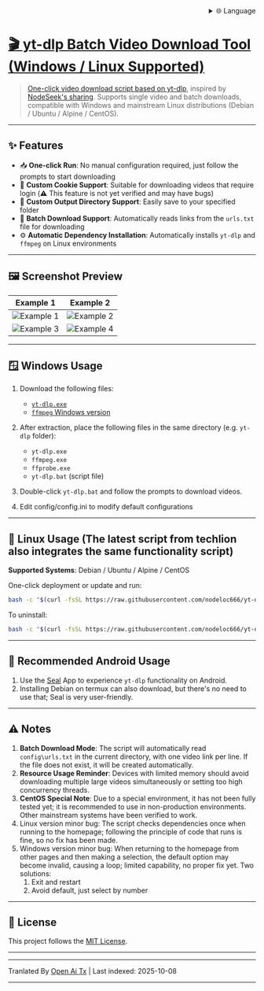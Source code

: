 
<div align="right">
  <details>
    <summary >🌐 Language</summary>
    <div>
      <div align="center">
        <a href="https://openaitx.github.io/view.html?user=nodeloc666&project=yt-dlp-script&lang=en">English</a>
        | <a href="https://openaitx.github.io/view.html?user=nodeloc666&project=yt-dlp-script&lang=zh-CN">Simplified Chinese</a>
        | <a href="https://openaitx.github.io/view.html?user=nodeloc666&project=yt-dlp-script&lang=zh-TW">Traditional Chinese</a>
        | <a href="https://openaitx.github.io/view.html?user=nodeloc666&project=yt-dlp-script&lang=ja">Japanese</a>
        | <a href="https://openaitx.github.io/view.html?user=nodeloc666&project=yt-dlp-script&lang=ko">Korean</a>
        | <a href="https://openaitx.github.io/view.html?user=nodeloc666&project=yt-dlp-script&lang=hi">Hindi</a>
        | <a href="https://openaitx.github.io/view.html?user=nodeloc666&project=yt-dlp-script&lang=th">Thai</a>
        | <a href="https://openaitx.github.io/view.html?user=nodeloc666&project=yt-dlp-script&lang=fr">French</a>
        | <a href="https://openaitx.github.io/view.html?user=nodeloc666&project=yt-dlp-script&lang=de">German</a>
        | <a href="https://openaitx.github.io/view.html?user=nodeloc666&project=yt-dlp-script&lang=es">Spanish</a>
        | <a href="https://openaitx.github.io/view.html?user=nodeloc666&project=yt-dlp-script&lang=it">Italian</a>
        | <a href="https://openaitx.github.io/view.html?user=nodeloc666&project=yt-dlp-script&lang=ru">Russian</a>
        | <a href="https://openaitx.github.io/view.html?user=nodeloc666&project=yt-dlp-script&lang=pt">Portuguese</a>
        | <a href="https://openaitx.github.io/view.html?user=nodeloc666&project=yt-dlp-script&lang=nl">Dutch</a>
        | <a href="https://openaitx.github.io/view.html?user=nodeloc666&project=yt-dlp-script&lang=pl">Polish</a>
        | <a href="https://openaitx.github.io/view.html?user=nodeloc666&project=yt-dlp-script&lang=ar">Arabic</a>
        | <a href="https://openaitx.github.io/view.html?user=nodeloc666&project=yt-dlp-script&lang=fa">Persian</a>
        | <a href="https://openaitx.github.io/view.html?user=nodeloc666&project=yt-dlp-script&lang=tr">Turkish</a>
        | <a href="https://openaitx.github.io/view.html?user=nodeloc666&project=yt-dlp-script&lang=vi">Vietnamese</a>
        | <a href="https://openaitx.github.io/view.html?user=nodeloc666&project=yt-dlp-script&lang=id">Indonesian</a>
        | <a href="https://openaitx.github.io/view.html?user=nodeloc666&project=yt-dlp-script&lang=as">Assamese</
      </div>
    </div>
  </details>
</div>


# 🎬 yt-dlp Batch Video Download Tool (Windows / Linux Supported)

> One-click video download script based on [yt-dlp](https://github.com/yt-dlp/yt-dlp), inspired by [NodeSeek's sharing](https://www.nodeseek.com/post-334093-2#15).
> Supports single video and batch downloads, compatible with Windows and mainstream Linux distributions (Debian / Ubuntu / Alpine / CentOS).

---

## ✨ Features

* 📥 **One-click Run**: No manual configuration required, just follow the prompts to start downloading
* 🍪 **Custom Cookie Support**: Suitable for downloading videos that require login (⚠️ This feature is not yet verified and may have bugs)
* 📂 **Custom Output Directory Support**: Easily save to your specified folder
* 📃 **Batch Download Support**: Automatically reads links from the `urls.txt` file for downloading
* ⚙️ **Automatic Dependency Installation**: Automatically installs `yt-dlp` and `ffmpeg` on Linux environments

---

## 🖼️ Screenshot Preview

| Example 1                                                               | Example 2                                                               |
| ---------------------------------------------------------------------- | ---------------------------------------------------------------------- |
| ![Example 1](https://img.uutv.dpdns.org/file/1746720584399_1000193433.jpg) | ![Example 2](https://img.uutv.dpdns.org/file/1746720581006_1000193434.jpg) |
| ![Example 3](https://img.uutv.dpdns.org/file/1746720588978_1000193428.jpg) | ![Example 4](https://img.uutv.dpdns.org/file/1746720587272_1000193427.jpg) |

---

## 🪟 Windows Usage

1. Download the following files:

   * [`yt-dlp.exe`](https://github.com/yt-dlp/yt-dlp)
   * [`ffmpeg` Windows version](https://www.gyan.dev/ffmpeg/builds/ffmpeg-git-full.7z)

2. After extraction, place the following files in the same directory (e.g. `yt-dlp` folder):

   * `yt-dlp.exe`
   * `ffmpeg.exe`
   * `ffprobe.exe`
   * `yt-dlp.bat` (script file)

3. Double-click `yt-dlp.bat` and follow the prompts to download videos.
4. Edit config/config.ini to modify default configurations

---

## 🐧 Linux Usage (The latest script from techlion also integrates the same functionality script)

**Supported Systems**: Debian / Ubuntu / Alpine / CentOS

One-click deployment or update and run:

```bash
bash -c "$(curl -fsSL https://raw.githubusercontent.com/nodeloc666/yt-dlp-script/main/install.sh)"
```

To uninstall:

```bash
bash -c "$(curl -fsSL https://raw.githubusercontent.com/nodeloc666/yt-dlp-script/main/uninstall.sh)"
```

---

## 📱 Recommended Android Usage

1. Use the [Seal](https://github.com/JunkFood02/Seal) App to experience `yt-dlp` functionality on Android.
2. Installing Debian on termux can also download, but there's no need to use that; Seal is very user-friendly.

---

## ⚠️ Notes

1. **Batch Download Mode**: The script will automatically read `config\urls.txt` in the current directory, with one video link per line. If the file does not exist, it will be created automatically.
2. **Resource Usage Reminder**: Devices with limited memory should avoid downloading multiple large videos simultaneously or setting too high concurrency threads.
3. **CentOS Special Note**: Due to a special environment, it has not been fully tested yet; it is recommended to use in non-production environments. Other mainstream systems have been verified to work.
4. Linux version minor bug: The script checks dependencies once when running to the homepage; following the principle of code that runs is fine, so no fix has been made.
5. Windows version minor bug: When returning to the homepage from other pages and then making a selection, the default option may become invalid, causing a loop; limited capability, no proper fix yet.
Two solutions:
    1. Exit and restart
    2. Avoid default, just select by number

---

## 📄 License

This project follows the [MIT License](https://opensource.org/licenses/MIT).

---


---

Tranlated By [Open Ai Tx](https://github.com/OpenAiTx/OpenAiTx) | Last indexed: 2025-10-08

---